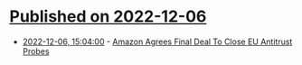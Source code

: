 # [Published on 2022-12-06](index.md)

* [2022-12-06, 15:04:00](https://tech.slashdot.org/story/22/12/06/155210/amazon-agrees-final-deal-to-close-eu-antitrust-probes?utm_source=rss1.0mainlinkanon&utm_medium=feed) - [Amazon Agrees Final Deal To Close EU Antitrust Probes](https://tech.slashdot.org/story/22/12/06/155210/amazon-agrees-final-deal-to-close-eu-antitrust-probes?utm_source=rss1.0mainlinkanon&utm_medium=feed)

